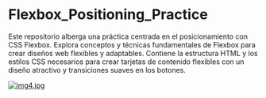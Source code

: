 # Flexbox_Positioning_Practice
Este repositorio alberga una práctica centrada en el posicionamiento con CSS Flexbox. Explora conceptos y técnicas fundamentales de Flexbox para crear diseños web flexibles y adaptables. Contiene la estructura HTML y los estilos CSS necesarios para crear tarjetas de contenido flexibles con un diseño atractivo y transiciones suaves en los botones. 

[![img4.jpg](https://i.postimg.cc/fW7V1cX4/img4.jpg)](https://postimg.cc/PNxfw82K)
